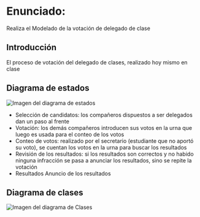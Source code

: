 # Enunciado:
Realiza el Modelado de la votación de delegado de clase
## Introducción
El proceso de votación del delegado de clases, realizado hoy mismo en clase
## Diagrama de estados
![Imagen del diagrama de estados](Estados.png)
- Selección de candidatos:
los compañeros dispuestos a ser delegados dan un paso al frente
- Votación:
los demás compañeros introducen sus votos en la urna que luego es usada para el conteo de los votos
- Conteo de votos:
realizado por el secretario (estudiante que no aportó su voto), se cuentan los votos en la urna para buscar los resultados
- Revisión de los resultados:
si los resultados son correctos y no habido ninguna infracción se pasa a anunciar los resultados, sino se repite la votación
- Resultados
Anuncio de los resultados
## Diagrama de clases
![Imagen del diagrama de Clases](Clases.png)

